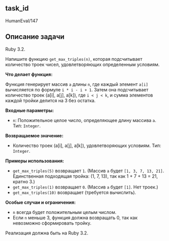 ## task_id
HumanEval/147

## Описание задачи
Ruby 3.2.

Напишите функцию `get_max_triples(n)`, которая подсчитывает количество троек чисел, удовлетворяющих определенным условиям.

**Что делает функция:**

Функция генерирует массив `a` длины `n`, где каждый элемент `a[i]` вычисляется по формуле `i * i - i + 1`.  Затем она подсчитывает количество троек (a[i], a[j], a[k]), где `i < j < k`, и сумма элементов каждой тройки делится на 3 без остатка.

**Входные параметры:**

* `n`: Положительное целое число, определяющее длину массива `a`.  Тип: `Integer`.

**Возвращаемое значение:**

* Количество троек (a[i], a[j], a[k]), удовлетворяющих условиям. Тип: `Integer`.

**Примеры использования:**

* `get_max_triples(5)` возвращает `1`.  (Массив `a` будет `[1, 3, 7, 13, 21]`. Единственная подходящая тройка: (1, 7, 13), так как 1 + 7 + 13 = 21, кратно 3.)
* `get_max_triples(1)` возвращает `0`. (Массив `a` будет `[1]`. Нет троек.)
* `get_max_triples(10)` возвращает  (требуется вычислить).

**Особые случаи и ограничения:**

* `n` всегда будет положительным целым числом.
* Если `n` меньше 3, функция должна возвращать 0, так как невозможно сформировать тройку.


Реализация должна быть на Ruby 3.2.

